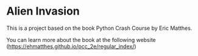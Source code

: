# Alien Invasion
This is a project based on the book Python Crash Course by Eric Matthes.

You can learn more about the book at the following website (https://ehmatthes.github.io/pcc_2e/regular_index/)

